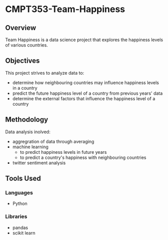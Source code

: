 # CMPT353-Team-Happiness

## Overview
Team Happiness is a data science project that explores the happiness levels of various countries.

## Objectives
This project strives to analyze data to: 
* determine how neighbouring countries may influence happiness levels in a country
* predict the future happiness level of a country from previous years' data
* determine the external factors that influence the happiness level of a country 

## Methodology
Data analysis inolved:
* aggregration of data through averaging 
* machine learning 
  * to predict happiness levels in future years
  * to predict a country's happiness with neighbouring countries
* twitter sentiment analysis

## Tools Used
### Languages
* Python

### Libraries
* pandas 
* scikit learn
